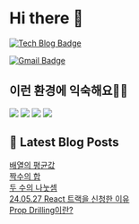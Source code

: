 # Hi there 👋

[![Tech Blog Badge](http://img.shields.io/badge/tistory-black?style=flat-square&logo=Tistory&link=https://codingpracticenote.tistory.com/)](https://codingpracticenote.tistory.com/)
	
[![Gmail Badge](https://img.shields.io/badge/Gmail-d14836?style=flat-square&logo=Gmail&logoColor=white&link=mailto:tkdrnr1215@gmail.com)](mailto:tkdrnr1215@gmail.com)

## 이런 환경에 익숙해요✍🏼

<img src="https://img.shields.io/badge/CSS3-1572B6?style=flat-square&logo=CSS3&logoColor=white"/> </t>
<img src="https://img.shields.io/badge/HTML5-E34F26?style=flat-square&logo=HTML5&logoColor=white"/> 
<img src="https://img.shields.io/badge/JavaScript-F7DF1E?style=flat-square&logo=JavaScript&logoColor=white"/>
<img src="https://img.shields.io/badge/TypeScript-3178C6?style=flat-square&logo=TypeScript&logoColor=white"/>

## 📕 Latest Blog Posts

<a href=https://codingpracticenote.tistory.com/212>배열의 평균값</a></br><a href=https://codingpracticenote.tistory.com/211>짝수의 합</a></br><a href=https://codingpracticenote.tistory.com/210>두 수의 나눗셈</a></br><a href=https://codingpracticenote.tistory.com/209>24.05.27 React 트랙을 신청한 이유</a></br><a href=https://codingpracticenote.tistory.com/208>Prop Drilling이란?</a></br>